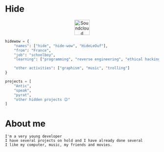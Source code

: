 # Hide

<p align="center">
<a href="https://soundcloud.com/hideleouf">
  <img alt="Soundcloud" width="50px" src="https://icons.iconarchive.com/icons/danleech/simple/256/soundcloud-icon.png"/>
</a>
</p>

```py
hidewow = {
    "names": ["hide", "hide-wow", "HideLeOuf"],
    "from": "France",
    "job": "schoolboy",
    "learning": ["programming", "reverse engineering", "ethical hacking"],

    "other activities": ["graphism", "music", "trolling"]
}
```

```py
projects = [
    "Antic",
    "speak",
    "pyrat",
    "other hidden projects 😉"
]
```

# About me
```text
I'm a very young developer
I have several projects on hold and I have already done several
I like my computer, music, my friends and movies.
```
